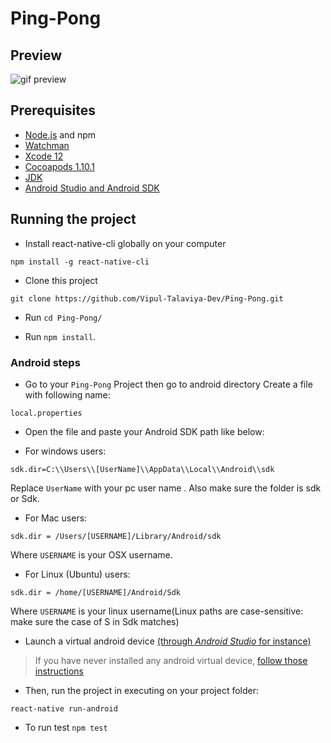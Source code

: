 # Ping-Pong

## Preview

![gif preview](https://github.com/Vipul-Talaviya-Dev/Ping-Pong/blob/main/Ping-Pong.gif)

## Prerequisites
- [Node.js](https://nodejs.org) and npm 
- [Watchman](https://facebook.github.io/watchman)
- [Xcode 12](https://developer.apple.com/xcode)
- [Cocoapods 1.10.1](https://cocoapods.org)
- [JDK](https://www.oracle.com/java/technologies/javase-jdk11-downloads.html)
- [Android Studio and Android SDK](https://developer.android.com/studio)

## Running the project

- Install react-native-cli globally on your computer

```
npm install -g react-native-cli
```

- Clone this project
```
git clone https://github.com/Vipul-Talaviya-Dev/Ping-Pong.git
```

- Run `cd Ping-Pong/ `

- Run `npm install`.

### Android steps

- Go to your `Ping-Pong` Project then go to android directory Create a file with following name:

```
local.properties
```

- Open the file and paste your Android SDK path like below:

- For windows users:
```
sdk.dir=C:\\Users\\[UserName]\\AppData\\Local\\Android\\sdk
```

Replace `UserName` with your pc user name . Also make sure the folder is sdk or Sdk.

- For Mac users:
```
sdk.dir = /Users/[USERNAME]/Library/Android/sdk
```

Where `USERNAME` is your OSX username.

- For Linux (Ubuntu) users:
```
sdk.dir = /home/[USERNAME]/Android/Sdk
```

Where `USERNAME` is your linux username(Linux paths are case-sensitive: make sure the case of S in Sdk matches)

- Launch a virtual android device [(through *Android Studio* for instance)](https://developer.android.com/studio/run/managing-avds.html#viewing)

> If you have never installed any android virtual device, [follow those instructions](https://developer.android.com/studio/run/managing-avds.html#createavd)

- Then, run the project in executing on your project folder:

```
react-native run-android
```

- To run test `npm test`
